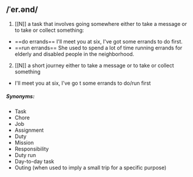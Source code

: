 ## /ˈer.ənd/ 
1. [[N]]
a task that involves going somewhere either to take a message or to take or collect something:

- ==do errands==
I'll meet you at six, I've got some errands to do first.
- ==run errands==
She used to spend a lot of time running errands for elderly and disabled people in the neighborhood.


2. [[N]]
a short journey either to take a message or to take or collect something

- I'll meet you at six, I've go t some errands to do/run first

##### Synonyms:
- Task
- Chore
- Job
- Assignment
- Duty
- Mission
- Responsibility
- Duty run
- Day-to-day task
- Outing (when used to imply a small trip for a specific purpose)